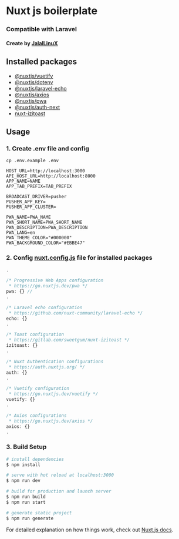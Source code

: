 # Nuxt js boilerplate
### Compatible with Laravel 
#### Create by [JalalLinuX](https://github.com/jalallinux)

## Installed packages
- [@nuxtjs/vuetify](https://go.nuxtjs.dev/vuetify)
- [@nuxtjs/dotenv](https://github.com/nuxt-community/dotenv-module)
- [@nuxtjs/laravel-echo](https://github.com/nuxt-community/laravel-echo)
- [@nuxtjs/axios](https://go.nuxtjs.dev/axios)
- [@nuxtjs/pwa](https://go.nuxtjs.dev/pwa)
- [@nuxtjs/auth-next](https://auth.nuxtjs.org/)
- [nuxt-izitoast](https://gitlab.com/sweetgum/nuxt-izitoast)

## Usage

### 1. Create .env file and config
`cp .env.example .env`
```dotenv
HOST_URL=http://localhost:3000
API_HOST_URL=http://localhost:8000
APP_NAME=NAME
APP_TAB_PREFIX=TAB_PREFIX

BROADCAST_DRIVER=pusher
PUSHER_APP_KEY=
PUSHER_APP_CLUSTER=

PWA_NAME=PWA_NAME
PWA_SHORT_NAME=PWA_SHORT_NAME
PWA_DESCRIPTION=PWA_DESCRIPTION
PWA_LANG=en
PWA_THEME_COLOR="#000000"
PWA_BACKGROUND_COLOR="#EBBE47"
```

### 2. Config [nuxt.config.js](./nuxt.config.js) file for installed packages
```js
.

/* Progressive Web Apps configuration
 * https://go.nuxtjs.dev/pwa */
pwa: {} // 
.

/* Laravel echo configuration
 * https://github.com/nuxt-community/laravel-echo */
echo: {}
.

/* Toast configuration
 * https://gitlab.com/sweetgum/nuxt-izitoast */
izitoast: {}
.

/* Nuxt Authentication configurations
 * https://auth.nuxtjs.org/ */
auth: {}
.

/* Vuetify configuration
 * https://go.nuxtjs.dev/vuetify */
vuetify: {}
.

/* Axios configurations
 * https://go.nuxtjs.dev/axios */
axios: {}
.
```



### 3. Build Setup

```bash
# install dependencies
$ npm install

# serve with hot reload at localhost:3000
$ npm run dev

# build for production and launch server
$ npm run build
$ npm run start

# generate static project
$ npm run generate
```

For detailed explanation on how things work, check out [Nuxt.js docs](https://nuxtjs.org).
